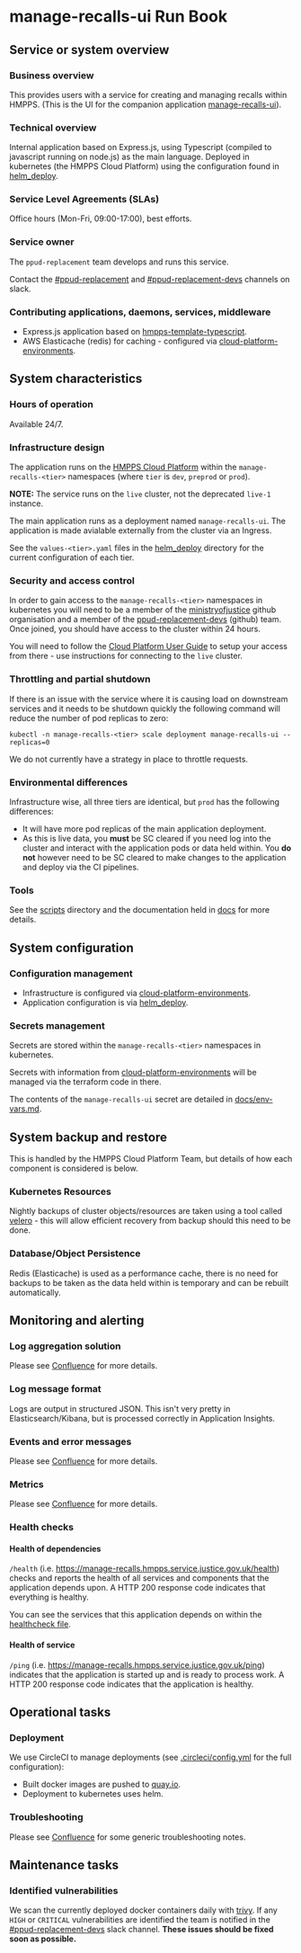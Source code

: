 # manage-recalls-ui Run Book

## Service or system overview

### Business overview

This provides users with a service for creating and managing recalls within HMPPS. (This is the UI for the companion application [manage-recalls-ui](https://github.com/ministryofjustice/manage-recalls-ui)).

### Technical overview

Internal application based on Express.js, using Typescript (compiled to javascript running on node.js) as the main language. Deployed in kubernetes (the HMPPS Cloud Platform) using the configuration found in [helm_deploy](helm_deploy).

### Service Level Agreements (SLAs)

Office hours (Mon-Fri, 09:00-17:00), best efforts.

### Service owner

The `ppud-replacement` team develops and runs this service.

Contact the [#ppud-replacement](https://mojdt.slack.com/archives/C020S8C0K9U) and [#ppud-replacement-devs](https://mojdt.slack.com/archives/C0223AGGQU8) channels on slack.

### Contributing applications, daemons, services, middleware

- Express.js application based on [hmpps-template-typescript](https://github.com/ministryofjustice/hmpps-template-typescript).
- AWS Elasticache (redis) for caching - configured via [cloud-platform-environments](https://github.com/ministryofjustice/cloud-platform-environments).

## System characteristics

### Hours of operation

Available 24/7.

### Infrastructure design

The application runs on the [HMPPS Cloud Platform](https://user-guide.cloud-platform.service.justice.gov.uk/) within the `manage-recalls-<tier>` namespaces (where `tier` is `dev`, `preprod` or `prod`).

**NOTE:** The service runs on the `live` cluster, not the deprecated `live-1` instance.

The main application runs as a deployment named `manage-recalls-ui`. The application is made avialable externally from the cluster via an Ingress.

See the `values-<tier>.yaml` files in the [helm_deploy](helm_deploy) directory for the current configuration of each tier.

### Security and access control

In order to gain access to the `manage-recalls-<tier>` namespaces in kubernetes you will need to be a member of the [ministryofjustice](https://github.com/orgs/ministryofjustice) github organisation and a member of the [ppud-replacement-devs](https://github.com/orgs/ministryofjustice/teams/ppud-replacement-devs) (github) team. Once joined, you should have access to the cluster within 24 hours.

You will need to follow the [Cloud Platform User Guide](https://user-guide.cloud-platform.service.justice.gov.uk/documentation/getting-started/kubectl-config.html#how-to-use-kubectl-to-connect-to-the-cluster) to setup your access from there - use instructions for connecting to the `live` cluster.

### Throttling and partial shutdown

If there is an issue with the service where it is causing load on downstream services and it needs to be shutdown quickly the following command will reduce the number of pod replicas to zero:

```
kubectl -n manage-recalls-<tier> scale deployment manage-recalls-ui --replicas=0
```

We do not currently have a strategy in place to throttle requests.

### Environmental differences

Infrastructure wise, all three tiers are identical, but `prod` has the following differences:

- It will have more pod replicas of the main application deployment.
- As this is live data, you **must** be SC cleared if you need log into the cluster and interact with the application pods or data held within. You **do not** however need to be SC cleared to make changes to the application and deploy via the CI pipelines.

### Tools

See the [scripts](scripts) directory and the documentation held in [docs](docs) for more details.

## System configuration

### Configuration management

- Infrastructure is configured via [cloud-platform-environments](https://github.com/ministryofjustice/cloud-platform-environments).
- Application configuration is via [helm_deploy](helm_deploy).

### Secrets management

Secrets are stored within the `manage-recalls-<tier>` namespaces in kubernetes.

Secrets with information from [cloud-platform-environments](https://github.com/ministryofjustice/cloud-platform-environments) will be managed via the terraform code in there.

The contents of the `manage-recalls-ui` secret are detailed in [docs/env-vars.md](docs/env-vars.md).

## System backup and restore

This is handled by the HMPPS Cloud Platform Team, but details of how each component is considered is below.

### Kubernetes Resources

Nightly backups of cluster objects/resources are taken using a tool called [velero](https://velero.io/) - this will allow efficient recovery from backup should this need to be done.

### Database/Object Persistence

Redis (Elasticache) is used as a performance cache, there is no need for backups to be taken as the data held within is temporary and can be rebuilt automatically.

## Monitoring and alerting

### Log aggregation solution

Please see [Confluence](https://dsdmoj.atlassian.net/wiki/spaces/PUD/pages/3622830168/Monitoring+Operability#Logging) for more details.

### Log message format

Logs are output in structured JSON. This isn't very pretty in Elasticsearch/Kibana, but is processed correctly in Application Insights.

### Events and error messages

Please see [Confluence](https://dsdmoj.atlassian.net/wiki/spaces/PUD/pages/3622830168/Monitoring+Operability#Runtime-Error-Reporting) for more details.

### Metrics

Please see [Confluence](https://dsdmoj.atlassian.net/wiki/spaces/PUD/pages/3622830168/Monitoring+Operability#Metrics) for more details.

### Health checks

#### Health of dependencies

`/health` (i.e. <https://manage-recalls.hmpps.service.justice.gov.uk/health>) checks and reports the health of all services and components that the application depends upon. A HTTP 200 response code indicates that everything is healthy.

You can see the services that this application depends on within the [healthcheck file](server/healthChecks/healthCheck.ts#L58-L70).

#### Health of service

`/ping` (i.e. <https://manage-recalls.hmpps.service.justice.gov.uk/ping>) indicates that the application is started up and is ready to process work. A HTTP 200 response code indicates that the application is healthy.

## Operational tasks

### Deployment

We use CircleCI to manage deployments (see [.circleci/config.yml](.circleci/config.yml) for the full configuration):

- Built docker images are pushed to [quay.io](https://quay.io/repository/hmpps/manage-recalls-ui).
- Deployment to kubernetes uses helm.

### Troubleshooting

Please see [Confluence](<https://dsdmoj.atlassian.net/wiki/spaces/PUD/pages/3622830168/Monitoring+Operability#Direct-Log-Access-etc.-with-kubectl-(e.g.-Debugging-an-Application-That-Fails-to-Start)>) for some generic troubleshooting notes.

## Maintenance tasks

### Identified vulnerabilities

We scan the currently deployed docker containers daily with [trivy](https://github.com/aquasecurity/trivy). If any `HIGH` or `CRITICAL` vulnerabilities are identified the team is notified in the [#ppud-replacement-devs](https://mojdt.slack.com/archives/C0223AGGQU8) slack channel. **These issues should be fixed soon as possible.**
